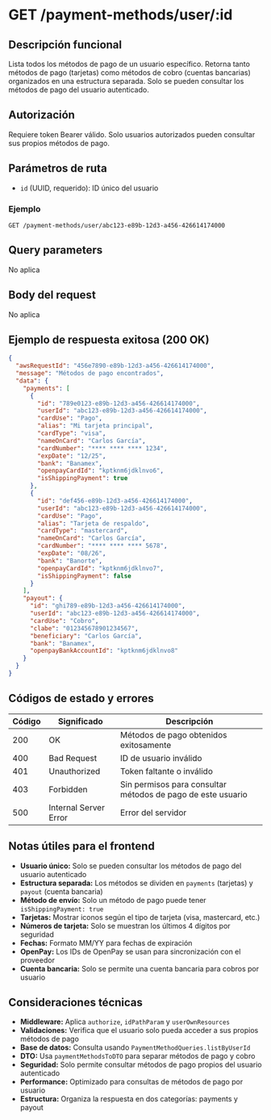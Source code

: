 # GET /payment-methods/user/:id

## Descripción funcional

Lista todos los métodos de pago de un usuario específico. Retorna tanto métodos de pago (tarjetas) como métodos de cobro (cuentas bancarias) organizados en una estructura separada. Solo se pueden consultar los métodos de pago del usuario autenticado.

## Autorización

Requiere token Bearer válido. Solo usuarios autorizados pueden consultar sus propios métodos de pago.

## Parámetros de ruta

- `id` (UUID, requerido): ID único del usuario

### Ejemplo

```
GET /payment-methods/user/abc123-e89b-12d3-a456-426614174000
```

## Query parameters

No aplica

## Body del request

No aplica

## Ejemplo de respuesta exitosa (200 OK)

```json
{
  "awsRequestId": "456e7890-e89b-12d3-a456-426614174000",
  "message": "Métodos de pago encontrados",
  "data": {
    "payments": [
      {
        "id": "789e0123-e89b-12d3-a456-426614174000",
        "userId": "abc123-e89b-12d3-a456-426614174000",
        "cardUse": "Pago",
        "alias": "Mi tarjeta principal",
        "cardType": "visa",
        "nameOnCard": "Carlos García",
        "cardNumber": "**** **** **** 1234",
        "expDate": "12/25",
        "bank": "Banamex",
        "openpayCardId": "kptknm6jdklnvo6",
        "isShippingPayment": true
      },
      {
        "id": "def456-e89b-12d3-a456-426614174000",
        "userId": "abc123-e89b-12d3-a456-426614174000",
        "cardUse": "Pago",
        "alias": "Tarjeta de respaldo",
        "cardType": "mastercard",
        "nameOnCard": "Carlos García",
        "cardNumber": "**** **** **** 5678",
        "expDate": "08/26",
        "bank": "Banorte",
        "openpayCardId": "kptknm6jdklnvo7",
        "isShippingPayment": false
      }
    ],
    "payout": {
      "id": "ghi789-e89b-12d3-a456-426614174000",
      "userId": "abc123-e89b-12d3-a456-426614174000",
      "cardUse": "Cobro",
      "clabe": "012345678901234567",
      "beneficiary": "Carlos García",
      "bank": "Banamex",
      "openpayBankAccountId": "kptknm6jdklnvo8"
    }
  }
}
```

## Códigos de estado y errores

| Código | Significado           | Descripción                                                 |
| ------ | --------------------- | ----------------------------------------------------------- |
| 200    | OK                    | Métodos de pago obtenidos exitosamente                      |
| 400    | Bad Request           | ID de usuario inválido                                      |
| 401    | Unauthorized          | Token faltante o inválido                                   |
| 403    | Forbidden             | Sin permisos para consultar métodos de pago de este usuario |
| 500    | Internal Server Error | Error del servidor                                          |

## Notas útiles para el frontend

- **Usuario único:** Solo se pueden consultar los métodos de pago del usuario autenticado
- **Estructura separada:** Los métodos se dividen en `payments` (tarjetas) y `payout` (cuenta bancaria)
- **Método de envío:** Solo un método de pago puede tener `isShippingPayment: true`
- **Tarjetas:** Mostrar iconos según el tipo de tarjeta (visa, mastercard, etc.)
- **Números de tarjeta:** Solo se muestran los últimos 4 dígitos por seguridad
- **Fechas:** Formato MM/YY para fechas de expiración
- **OpenPay:** Los IDs de OpenPay se usan para sincronización con el proveedor
- **Cuenta bancaria:** Solo se permite una cuenta bancaria para cobros por usuario

## Consideraciones técnicas

- **Middleware:** Aplica `authorize`, `idPathParam` y `userOwnResources`
- **Validaciones:** Verifica que el usuario solo pueda acceder a sus propios métodos de pago
- **Base de datos:** Consulta usando `PaymentMethodQueries.listByUserId`
- **DTO:** Usa `paymentMethodsToDTO` para separar métodos de pago y cobro
- **Seguridad:** Solo permite consultar métodos de pago propios del usuario autenticado
- **Performance:** Optimizado para consultas de métodos de pago por usuario
- **Estructura:** Organiza la respuesta en dos categorías: payments y payout
